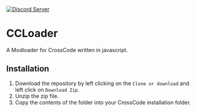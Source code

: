 [![Discord Server](https://img.shields.io/discord/382339402338402315.svg?label=Discord%20Server)](https://discord.gg/TFs6n5v)
# CCLoader
A Modloader for CrossCode written in javascript.

## Installation 

1. Download the repository by left clicking on the `Clone or download` and left click on `Download Zip`.
2. Unzip the zip file.
3. Copy the contents of the folder into your CrossCode installation folder.
